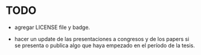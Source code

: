 # TODO

* agregar LICENSE file y badge.

* hacer un update de las presentaciones a congresos y de los papers si se presenta 
o publica algo que haya empezado en el período de la tesis.

